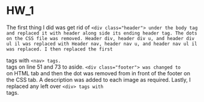 # HW_1
The first thing I did was get rid of `<div class="header"> under the body tag and replaced it with header along side its ending header tag. The dots on the CSS file was removed. Header div, header div u, and header div ul il was replaced with Header nav, header nav u, and header nav ul il was replaced. I then replaced the first `<div> tags with `<nav> tags. `<div> tags on line 51 and 73 to aside. `<div class="footer"> was changed to `<footer> on HTML tab and then the dot was removed from in front of the footer on the CSS tab. A description was added to each image as required. Lastly, I replaced any left over `<div> tags with `<section> tags. 